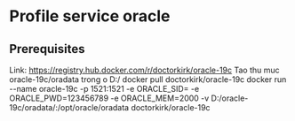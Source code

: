 # Profile service oracle

## Prerequisites

Link: https://registry.hub.docker.com/r/doctorkirk/oracle-19c
Tao thu muc oracle-19c/oradata trong o D:/
docker pull doctorkirk/oracle-19c
docker run --name oracle-19c -p 1521:1521 -e ORACLE_SID=<nameSid> -e ORACLE_PWD=123456789 -e ORACLE_MEM=2000 -v D:/oracle-19c/oradata/:/opt/oracle/oradata doctorkirk/oracle-19c
